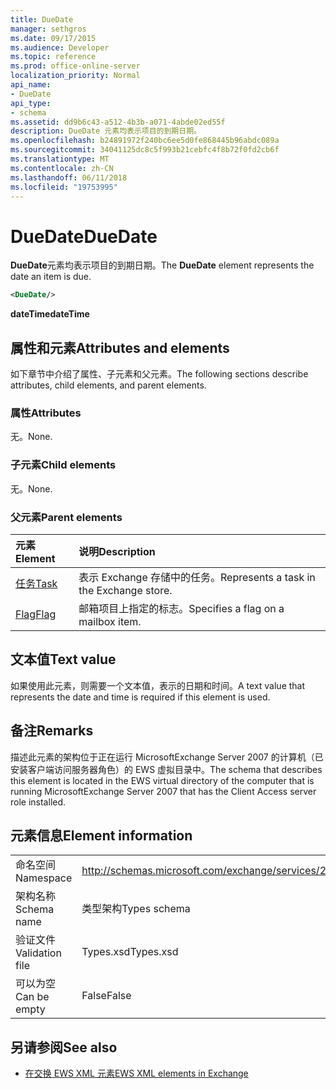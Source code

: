 ```yaml
---
title: DueDate
manager: sethgros
ms.date: 09/17/2015
ms.audience: Developer
ms.topic: reference
ms.prod: office-online-server
localization_priority: Normal
api_name:
- DueDate
api_type:
- schema
ms.assetid: dd9b6c43-a512-4b3b-a071-4abde02ed55f
description: DueDate 元素均表示项目的到期日期。
ms.openlocfilehash: b24891972f240bc6ee5d0fe868445b96abdc089a
ms.sourcegitcommit: 34041125dc8c5f993b21cebfc4f8b72f0fd2cb6f
ms.translationtype: MT
ms.contentlocale: zh-CN
ms.lasthandoff: 06/11/2018
ms.locfileid: "19753995"
---
```

# <a name="duedate"></a><span data-ttu-id="c38aa-103">DueDate</span><span class="sxs-lookup"><span data-stu-id="c38aa-103">DueDate</span></span>

<span data-ttu-id="c38aa-104">**DueDate**元素均表示项目的到期日期。</span><span class="sxs-lookup"><span data-stu-id="c38aa-104">The **DueDate** element represents the date an item is due.</span></span> 
  
```xml
<DueDate/>
```

 <span data-ttu-id="c38aa-105">**dateTime**</span><span class="sxs-lookup"><span data-stu-id="c38aa-105">**dateTime**</span></span>
## <a name="attributes-and-elements"></a><span data-ttu-id="c38aa-106">属性和元素</span><span class="sxs-lookup"><span data-stu-id="c38aa-106">Attributes and elements</span></span>

<span data-ttu-id="c38aa-107">如下章节中介绍了属性、子元素和父元素。</span><span class="sxs-lookup"><span data-stu-id="c38aa-107">The following sections describe attributes, child elements, and parent elements.</span></span>
  
### <a name="attributes"></a><span data-ttu-id="c38aa-108">属性</span><span class="sxs-lookup"><span data-stu-id="c38aa-108">Attributes</span></span>

<span data-ttu-id="c38aa-109">无。</span><span class="sxs-lookup"><span data-stu-id="c38aa-109">None.</span></span>
  
### <a name="child-elements"></a><span data-ttu-id="c38aa-110">子元素</span><span class="sxs-lookup"><span data-stu-id="c38aa-110">Child elements</span></span>

<span data-ttu-id="c38aa-111">无。</span><span class="sxs-lookup"><span data-stu-id="c38aa-111">None.</span></span>
  
### <a name="parent-elements"></a><span data-ttu-id="c38aa-112">父元素</span><span class="sxs-lookup"><span data-stu-id="c38aa-112">Parent elements</span></span>

|<span data-ttu-id="c38aa-113">**元素**</span><span class="sxs-lookup"><span data-stu-id="c38aa-113">**Element**</span></span>|<span data-ttu-id="c38aa-114">**说明**</span><span class="sxs-lookup"><span data-stu-id="c38aa-114">**Description**</span></span>|
|:-----|:-----|
|[<span data-ttu-id="c38aa-115">任务</span><span class="sxs-lookup"><span data-stu-id="c38aa-115">Task</span></span>](task.md) <br/> |<span data-ttu-id="c38aa-116">表示 Exchange 存储中的任务。</span><span class="sxs-lookup"><span data-stu-id="c38aa-116">Represents a task in the Exchange store.</span></span>  <br/> |
|[<span data-ttu-id="c38aa-117">Flag</span><span class="sxs-lookup"><span data-stu-id="c38aa-117">Flag</span></span>](flag.md) <br/> |<span data-ttu-id="c38aa-118">邮箱项目上指定的标志。</span><span class="sxs-lookup"><span data-stu-id="c38aa-118">Specifies a flag on a mailbox item.</span></span>  <br/> |
   
## <a name="text-value"></a><span data-ttu-id="c38aa-119">文本值</span><span class="sxs-lookup"><span data-stu-id="c38aa-119">Text value</span></span>

<span data-ttu-id="c38aa-120">如果使用此元素，则需要一个文本值，表示的日期和时间。</span><span class="sxs-lookup"><span data-stu-id="c38aa-120">A text value that represents the date and time is required if this element is used.</span></span>
  
## <a name="remarks"></a><span data-ttu-id="c38aa-121">备注</span><span class="sxs-lookup"><span data-stu-id="c38aa-121">Remarks</span></span>

<span data-ttu-id="c38aa-122">描述此元素的架构位于正在运行 MicrosoftExchange Server 2007 的计算机（已安装客户端访问服务器角色）的 EWS 虚拟目录中。</span><span class="sxs-lookup"><span data-stu-id="c38aa-122">The schema that describes this element is located in the EWS virtual directory of the computer that is running MicrosoftExchange Server 2007 that has the Client Access server role installed.</span></span>
  
## <a name="element-information"></a><span data-ttu-id="c38aa-123">元素信息</span><span class="sxs-lookup"><span data-stu-id="c38aa-123">Element information</span></span>

|||
|:-----|:-----|
|<span data-ttu-id="c38aa-124">命名空间</span><span class="sxs-lookup"><span data-stu-id="c38aa-124">Namespace</span></span>  <br/> |http://schemas.microsoft.com/exchange/services/2006/types  <br/> |
|<span data-ttu-id="c38aa-125">架构名称</span><span class="sxs-lookup"><span data-stu-id="c38aa-125">Schema name</span></span>  <br/> |<span data-ttu-id="c38aa-126">类型架构</span><span class="sxs-lookup"><span data-stu-id="c38aa-126">Types schema</span></span>  <br/> |
|<span data-ttu-id="c38aa-127">验证文件</span><span class="sxs-lookup"><span data-stu-id="c38aa-127">Validation file</span></span>  <br/> |<span data-ttu-id="c38aa-128">Types.xsd</span><span class="sxs-lookup"><span data-stu-id="c38aa-128">Types.xsd</span></span>  <br/> |
|<span data-ttu-id="c38aa-129">可以为空</span><span class="sxs-lookup"><span data-stu-id="c38aa-129">Can be empty</span></span>  <br/> |<span data-ttu-id="c38aa-130">False</span><span class="sxs-lookup"><span data-stu-id="c38aa-130">False</span></span>  <br/> |
   
## <a name="see-also"></a><span data-ttu-id="c38aa-131">另请参阅</span><span class="sxs-lookup"><span data-stu-id="c38aa-131">See also</span></span>

- [<span data-ttu-id="c38aa-132">在交换 EWS XML 元素</span><span class="sxs-lookup"><span data-stu-id="c38aa-132">EWS XML elements in Exchange</span></span>](ews-xml-elements-in-exchange.md)

